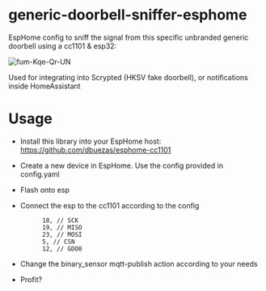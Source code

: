 # generic-doorbell-sniffer-esphome

EspHome config to sniff the signal from this specific unbranded generic doorbell using a cc1101 & esp32: 

![fum-Kqe-Qr-UN](https://github.com/Lehoooo/generic-doorbell-sniffer-esphome/assets/52742690/2bd8ed12-c952-45c9-89f1-14fcef44bff9)

Used for integrating into Scrypted (HKSV fake doorbell), or notifications inside HomeAssistant

# Usage

* Install this library into your EspHome host: https://github.com/dbuezas/esphome-cc1101

* Create a new device in EspHome. Use the config provided in config.yaml

* Flash onto esp

* Connect the esp to the cc1101 according to the config
  ```
        18, // SCK
        19, // MISO
        23, // MOSI
        5, // CSN
        12, // GDO0
  ```

* Change the binary_sensor mqtt-publish action according to your needs

* Profit?

